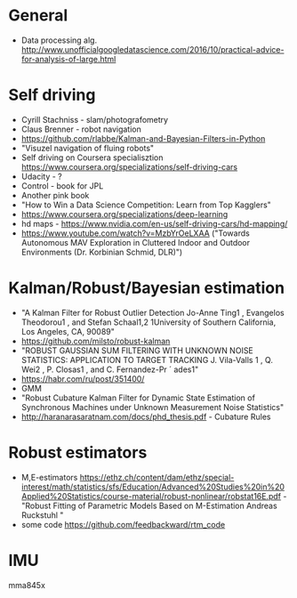 # General
- Data processing alg. http://www.unofficialgoogledatascience.com/2016/10/practical-advice-for-analysis-of-large.html

# Self driving
- Cyrill Stachniss - slam/photografometry
- Claus Brenner - robot navigation
- https://github.com/rlabbe/Kalman-and-Bayesian-Filters-in-Python
- "Visuzel navigation of fluing robots"
- Self driving on Coursera specialisztion
https://www.coursera.org/specializations/self-driving-cars
- Udacity - ?
- Control - book for JPL
- Another pink book
- "How to Win a Data Science Competition: Learn from Top Kagglers"
- https://www.coursera.org/specializations/deep-learning
- hd maps - https://www.nvidia.com/en-us/self-driving-cars/hd-mapping/
- https://www.youtube.com/watch?v=MzbYrOeLXAA ("Towards Autonomous MAV Exploration in Cluttered Indoor and Outdoor Environments (Dr. Korbinian Schmid, DLR)")

# Kalman/Robust/Bayesian estimation
- "A Kalman Filter for Robust Outlier Detection
Jo-Anne Ting1
, Evangelos Theodorou1
, and Stefan Schaal1,2
1University of Southern California, Los Angeles, CA, 90089"
- https://github.com/milsto/robust-kalman
- "ROBUST GAUSSIAN SUM FILTERING WITH UNKNOWN NOISE STATISTICS:
APPLICATION TO TARGET TRACKING
J. Vila-Valls 
1
, Q. Wei2
, P. Closas1
, and C. Fernandez-Pr ´ ades1"
- https://habr.com/ru/post/351400/
- GMM
- "Robust Cubature Kalman Filter for Dynamic State
Estimation of Synchronous Machines under
Unknown Measurement Noise Statistics"
- http://haranarasaratnam.com/docs/phd_thesis.pdf -  Cubature Rules

# Robust estimators
- M,E-estimators https://ethz.ch/content/dam/ethz/special-interest/math/statistics/sfs/Education/Advanced%20Studies%20in%20Applied%20Statistics/course-material/robust-nonlinear/robstat16E.pdf - "Robust Fitting of Parametric Models
Based on M-Estimation
Andreas Ruckstuhl "
- some code https://github.com/feedbackward/rtm_code

# IMU
mma845x

